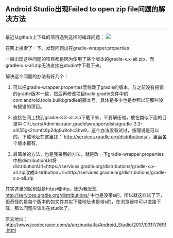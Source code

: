 ## Android Studio出现Failed to open zip file问题的解决方法
***
最近从github上下载的项目遇到这样的编译问题：
![](http://ogtt75s5d.bkt.clouddn.com/Android%20Studio%E5%87%BA%E7%8E%B0Failed%20to%20open%20zip%20file%E9%97%AE%E9%A2%98%E7%9A%84%E8%A7%A3%E5%86%B3%E6%96%B9%E6%B3%951.png)

在网上搜索了一下，发现问题出在gradle-wrapper.properties

一般出现这种问题的项目都是因为使用了某个版本的gradle-x.x-all.zip，而gradle-x.x-all.zip无法直接在studio中下载下来。

解决这个问题的办法有好几个：

1. 可以把gradle-wrapper.properties里修改了gradle的版本，与之前没有报错的gradle版本一致，然后再修改项目build.gradle文件中的com.android.tools.build:gradle的版本号，具体是多少也是参照以前那些没有报错的项目。

2. 直接在网上找到gradle-3.3-all.zip下载下来，不要解压缩，放在类似下面的目录中 C:\Users\Administrator\.gradle\wrapper\dists\gradle-3.3-all\55gk2rcmfc6p2dg9u9ohc3hw9，这个办法没有试过，按理说是可以的。下载地址在这里找： http://services.gradle.org/distributions/ ，里面各个版本都有。

3. 最简单的方法，也是我采用的方法，就是改一下gradle-wrapper.properties中的distributionUrl将distributionUrl=https\://services.gradle.org/distributions/gradle-x.x-all.zip改成distributionUrl=http\://services.gradle.org/distributions/gradle-x.x-all.zip

其实这里的区别就是https和http。因为我发现 http://services.gradle.org/distributions/ 中也是没带s的，所以就这样试了下，但奇怪的是每个版本的包文件其实下载地址也是带s的，在浏览器中可以直接下载，那么问题应该出在studio了。

原文地址：http://www.jcodecraeer.com/a/anzhuokaifa/Android_Studio/2017/0317/7691.html
